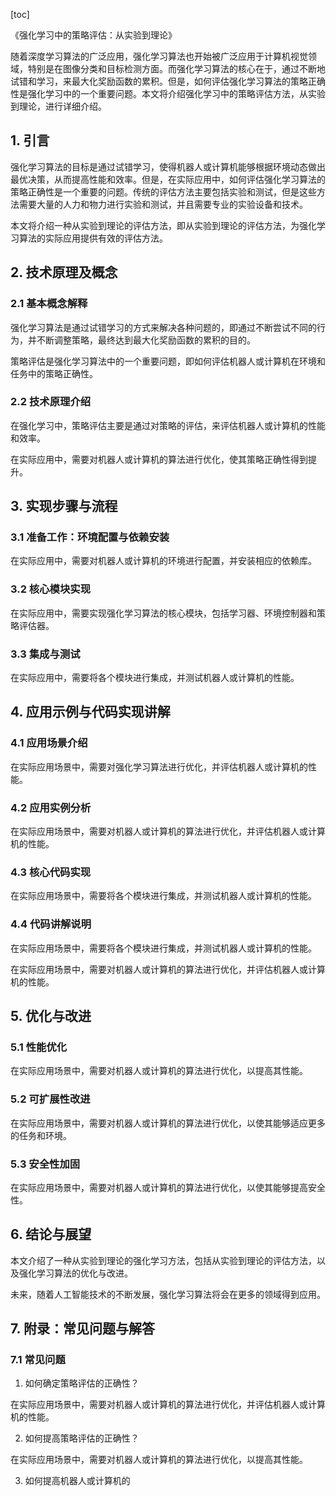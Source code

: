 
[toc]                    
                
                
《强化学习中的策略评估：从实验到理论》

随着深度学习算法的广泛应用，强化学习算法也开始被广泛应用于计算机视觉领域，特别是在图像分类和目标检测方面。而强化学习算法的核心在于，通过不断地试错和学习，来最大化奖励函数的累积。但是，如何评估强化学习算法的策略正确性是强化学习中的一个重要问题。本文将介绍强化学习中的策略评估方法，从实验到理论，进行详细介绍。

## 1. 引言

强化学习算法的目标是通过试错学习，使得机器人或计算机能够根据环境动态做出最优决策，从而提高性能和效率。但是，在实际应用中，如何评估强化学习算法的策略正确性是一个重要的问题。传统的评估方法主要包括实验和测试，但是这些方法需要大量的人力和物力进行实验和测试，并且需要专业的实验设备和技术。

本文将介绍一种从实验到理论的评估方法，即从实验到理论的评估方法，为强化学习算法的实际应用提供有效的评估方法。

## 2. 技术原理及概念

### 2.1 基本概念解释

强化学习算法是通过试错学习的方式来解决各种问题的，即通过不断尝试不同的行为，并不断调整策略，最终达到最大化奖励函数的累积的目的。

策略评估是强化学习算法中的一个重要问题，即如何评估机器人或计算机在环境和任务中的策略正确性。

### 2.2 技术原理介绍

在强化学习中，策略评估主要是通过对策略的评估，来评估机器人或计算机的性能和效率。

在实际应用中，需要对机器人或计算机的算法进行优化，使其策略正确性得到提升。

## 3. 实现步骤与流程

### 3.1 准备工作：环境配置与依赖安装

在实际应用中，需要对机器人或计算机的环境进行配置，并安装相应的依赖库。

### 3.2 核心模块实现

在实际应用中，需要实现强化学习算法的核心模块，包括学习器、环境控制器和策略评估器。

### 3.3 集成与测试

在实际应用中，需要将各个模块进行集成，并测试机器人或计算机的性能。

## 4. 应用示例与代码实现讲解

### 4.1 应用场景介绍

在实际应用场景中，需要对强化学习算法进行优化，并评估机器人或计算机的性能。

### 4.2 应用实例分析

在实际应用场景中，需要对机器人或计算机的算法进行优化，并评估机器人或计算机的性能。

### 4.3 核心代码实现

在实际应用场景中，需要将各个模块进行集成，并测试机器人或计算机的性能。

### 4.4 代码讲解说明

在实际应用场景中，需要将各个模块进行集成，并测试机器人或计算机的性能。

在实际应用场景中，需要对机器人或计算机的算法进行优化，并评估机器人或计算机的性能。

## 5. 优化与改进

### 5.1 性能优化

在实际应用场景中，需要对机器人或计算机的算法进行优化，以提高其性能。

### 5.2 可扩展性改进

在实际应用场景中，需要对机器人或计算机的算法进行优化，以使其能够适应更多的任务和环境。

### 5.3 安全性加固

在实际应用场景中，需要对机器人或计算机的算法进行优化，以使其能够提高安全性。

## 6. 结论与展望

本文介绍了一种从实验到理论的强化学习方法，包括从实验到理论的评估方法，以及强化学习算法的优化与改进。

未来，随着人工智能技术的不断发展，强化学习算法将会在更多的领域得到应用。

## 7. 附录：常见问题与解答

### 7.1 常见问题

1. 如何确定策略评估的正确性？

在实际应用场景中，需要对机器人或计算机的算法进行优化，并评估机器人或计算机的性能。

2. 如何提高策略评估的正确性？

在实际应用场景中，需要对机器人或计算机的算法进行优化，以提高其性能。

3. 如何提高机器人或计算机的

